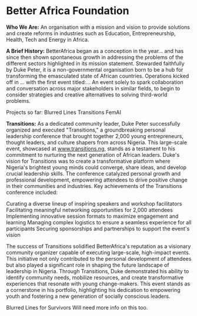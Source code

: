 # Better Africa Foundation 
**Who We Are:** 
An organisation with a mission and vision to provide solutions and create reforms in industries such as Education, Entrepreneurship, Health, Tech and Energy in Africa.

**A Brief History:** 
BetterAfrica began as a conception in the year... and has since then shown spontaneous growth in addressing the problems of the different sectors highlighted in its mission statement. Stewarded faithfully by Duke Peter, it is a non-governmental organisation born to be a hub for transforming the emasculated state of African countries. Operations kicked off in ... with the first event titled:... An event solely to spark collaboration and conversation across major stakeholders in similar fields, to begin to consider strategies and creative alternatives to solving third-world problems.

Projects so far:
Blurred Lines
Transitions
FemAI

**Transitions:**
As a dedicated community leader, Duke Peter successfully organized and executed "Transitions," a groundbreaking personal leadership conference that brought together 2,000 young entrepreneurs, thought leaders, and culture shapers from across Nigeria. This large-scale event, showcased at www.transitions.ng, stands as a testament to his commitment to nurturing the next generation of African leaders.
Duke's vision for Transitions was to create a transformative platform where Nigeria's brightest young minds could converge, share ideas, and develop crucial leadership skills. The conference catalyzed personal growth and professional development, empowering attendees to drive positive change in their communities and industries.
Key achievements of the Transitions conference included:

Curating a diverse lineup of inspiring speakers and workshop facilitators
Facilitating meaningful networking opportunities for 2,000 attendees
Implementing innovative session formats to maximize engagement and learning
Managing complex logistics to ensure a seamless experience for all participants
Securing sponsorships and partnerships to support the event's vision

The success of Transitions solidified BetterAfrica's reputation as a visionary community organizer capable of executing large-scale, high-impact events. This initiative not only contributed to the personal development of attendees but also played a significant role in shaping the future landscape of leadership in Nigeria.
Through Transitions, Duke demonstrated his ability to identify community needs, mobilize resources, and create transformative experiences that resonate with young change-makers. This event stands as a cornerstone in his portfolio, highlighting his dedication to empowering youth and fostering a new generation of socially conscious leaders.

Blurred Lines for Survivors
Will need more info on this too.
